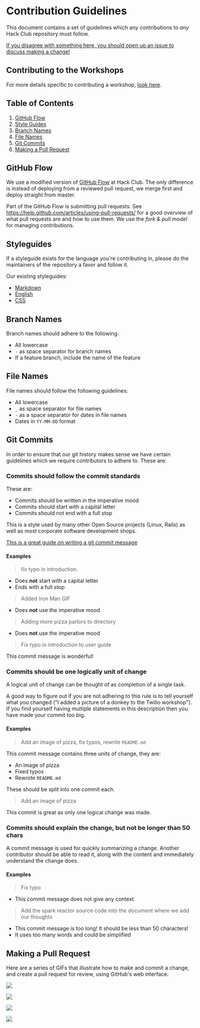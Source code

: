 # Contribution Guidelines

This document contains a set of guidelines which any contributions to *any* Hack Club repository must follow.

[If you disagree with something here, you should open up an issue to discuss making a change!](https://github.com/hackclub/hackclub/issues/new)

## Contributing to the Workshops

For more details specific to contributing a workshop, [look here](workshops/CONTRIBUTING.md).

## Table of Contents

1. [GitHub Flow](#github-flow)
2. [Style Guides](#styleguides)
3. [Branch Names](#branch-names)
4. [File Names](#file-names)
5. [Git Commits](#git-commits)
6. [Making a Pull Request](#making-a-pull-request)

## GitHub Flow

We use a modified version of [GitHub Flow](https://guides.github.com/introduction/flow/) at Hack Club. The only difference is instead of deploying from a reviewed pull request, we merge first and deploy straight from master.

Part of the GitHub Flow is submitting pull requests. See https://help.github.com/articles/using-pull-requests/ for a good overview of what pull requests are and how to use them. We use the _fork & pull model_ for managing contributions.

## Styleguides

If a styleguide exists for the language you're contributing in, please do the maintainers of the repository a favor and follow it.

Our existing styleguides:

- [Markdown](https://github.com/hackclub/meta/blob/master/styleguides/markdown.md)
- [English](https://github.com/hackclub/meta/blob/master/styleguides/english.md)
- [CSS](https://github.com/hackclub/meta/blob/master/styleguides/css.md)

## Branch Names

Branch names should adhere to the following:

- All lowercase
- `-` as space separator for branch names
- If a feature branch, include the name of the feature

## File Names

File names should follow the following guidelines:

- All lowercase
- `_` as space separator for file names
- `-` as a space separator for dates in file names
- Dates in `YY-MM-DD` format

## Git Commits

In order to ensure that our git history makes sense we have certain guidelines which we require contributors to adhere to. These are:

### Commits should follow the commit standards

These are:

- Commits should be written in the imperative mood
- Commits should start with a capital letter
- Commits should not end with a full stop

This is a style used by many other Open Source projects (Linux, Rails) as well as most corporate software development shops.

[This is a great guide on writing a git commit message](http://chris.beams.io/posts/git-commit/)

#### Examples

> fix typo in introduction.

- Does **not** start with a capital letter
- Ends with a full stop

> Added Iron Man GIF

- Does **not** use the imperative mood

> Adding more pizza parlors to directory

- Does **not** use the imperative mood

> Fix typo in introduction to user guide

This commit message is wonderful!

### Commits should be one logically unit of change

A logical unit of change can be thought of as completion of a single task.

A good way to figure out if you are not adhering to this rule is to tell yourself what you changed ("I added a picture of a donkey to the Twilio workshop"). If you find yourself having multiple statements in this description then you have made your commit too big.

#### Examples

> Add an image of pizza, fix typos, rewrite `README.md`

This commit message contains three units of change, they are:

- An image of pizza
- Fixed typos
- Rewrote `README.md`

These should be split into one commit each.

> Add an image of pizza

This commit is great as only one logical change was made.

### Commits should explain the change, but not be longer than 50 chars

A commit message is used for quickly summarizing a change. Another contributor should be able to read it, along with the content and immediately understand the change does.

#### Examples

> Fix typo

- This commit message does not give any context

> Add the spark reactor source code into the document where we add our thoughts

- This commit message is too long! It should be less than 50 characters!
- It uses too many words and could be simplified

## Making a Pull Request

Here are a series of GIFs that illustrate how to make and commit a change, and create a pull request for review, using GitHub's web interface.

![](img/gh_web_find_file.gif)

![](img/gh_web_edit_file.gif)

![](img/gh_web_make_commit.gif)

![](img/gh_web_submit_pr.gif)
